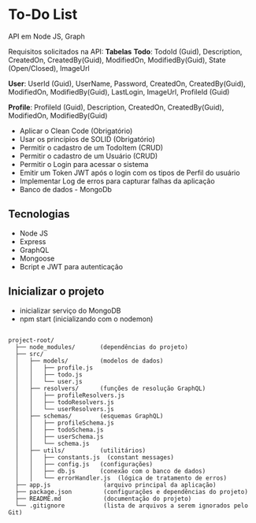 # To-Do List
API em Node JS, Graph


Requisitos solicitados na API:
**Tabelas**
**Todo**: TodoId (Guid), Description, CreatedOn, CreatedBy(Guid), ModifiedOn, ModifiedBy(Guid), State (Open/Closed), ImageUrl

**User**: UserId (Guid), UserName, Password, CreatedOn, CreatedBy(Guid), ModifiedOn, ModifiedBy(Guid), LastLogin, ImageUrl, ProfileId (Guid)

**Profile**: ProfileId (Guid), Description, CreatedOn, CreatedBy(Guid), ModifiedOn, ModifiedBy(Guid)

- Aplicar o Clean Code (Obrigatório)
- Usar os princípios de SOLID (Obrigatório)
- Permitir o cadastro de um TodoItem (CRUD)
- Permitir o cadastro de um Usuário (CRUD)
- Permitir o Login para acessar o sistema
- Emitir um Token JWT após o login com os tipos de Perfil do usuário
- Implementar Log de erros para capturar falhas da aplicação
- Banco de dados - MongoDb

## Tecnologias

- Node JS
- Express
- GraphQL
- Mongoose
- Bcript e JWT para autenticação

## Inicializar o projeto

- inicializar serviço do MongoDB
- npm start (inicializando com o nodemon)

```

project-root/
  ├── node_modules/       (dependências do projeto)
  ├── src/
  │   ├── models/         (modelos de dados)
  │   │   ├── profile.js
  │   │   ├── todo.js
  │   │   └── user.js
  │   ├── resolvers/      (funções de resolução GraphQL)
  │   │   ├── profileResolvers.js
  │   │   ├── todoResolvers.js
  │   │   └── userResolvers.js
  │   ├── schemas/        (esquemas GraphQL)
  │   │   ├── profileSchema.js
  │   │   ├── todoSchema.js
  │   │   ├── userSchema.js
  │   │   └── schema.js
  │   ├── utils/          (utilitários)
  │   │   ├── constants.js  (constant messages)
  │   │   ├── config.js   (configurações)
  │   │   ├── db.js       (conexão com o banco de dados)
  │   │   └── errorHandler.js  (lógica de tratamento de erros)
  ├── app.js               (arquivo principal da aplicação)
  ├── package.json         (configurações e dependências do projeto)
  ├── README.md            (documentação do projeto)
  └── .gitignore           (lista de arquivos a serem ignorados pelo Git)

```

